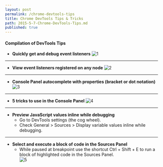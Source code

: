 ```yaml
---
layout: post
permalink: /chrome-devtools-tips
title: Chrome DevTools Tips & Tricks
path: 2015-5-7-Chrome-DevTools-Tips.md
published: true
---
```


#### Compilation of DevTools Tips
- **Quickly get and debug event listeners**
![1](https://gallery.mailchimp.com/2acb3bbbd6a2455edb2e65494/images/2bd8eb7f-52dd-4cdc-a6ab-058fc47f089f.gif)

---

- **View event listeners registered on any node**
![2](https://gallery.mailchimp.com/2acb3bbbd6a2455edb2e65494/images/457beeff-f74f-45b8-b02e-35846c65d246.gif)

---

- **Console Panel autocomplete with properties (bracket or dot notation)**
![3](https://gallery.mailchimp.com/2acb3bbbd6a2455edb2e65494/images/505da29f-3a81-4691-a2c8-32162ce9d483.gif)

---

- **5 tricks to use in the Console Panel**
![4](https://gallery.mailchimp.com/2acb3bbbd6a2455edb2e65494/images/37ca7eff-c50c-4661-9f05-324833250c57.gif)

---

- **Preview JavaScript values inline while debugging**  
  - Go to DevTools settings (the cog wheel).
  - Check General > Sources > Display variable values inline while debugging.

---

- **Select and execute a block of code in the Sources Panel**    
  - While paused at breakpoint use the shortcut Ctrl + Shift + E to run a block of highlighted code in the Sources Panel.  
![5](https://umaar.com/assets/images/dev-tips/run-highlighted-code-block.gif)

